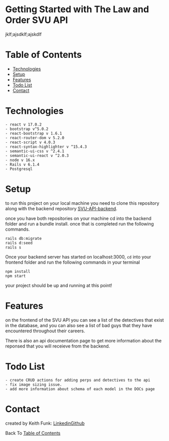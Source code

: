 # Getting Started with The Law and Order SVU API
 jklf;ajsdklf;ajskdlf
# Table of Contents
- [Technologies](#technologies)
- [Setup](#Setup)
- [Features](#Features)
- [Todo List](#Todo-list)
- [Contact](#Contact)

# Technologies
    - react v 17.0.2
    - bootstrap v^5.0.2
    - react-bootstrap v 1.6.1
    - react-router-dom v 5.2.0
    - react-script v 4.0.3
    - react-syntax-highlighter v ^15.4.3
    - semantic-ui-css v ^2.4.1
    - semantic-ui-react v ^2.0.3
    - node v 16.x
    - Rails v 6.1.4
    - Postgresql 
# Setup
to run this project on your local machine you need to clone this repository along with the backend repository [SVU-API-backend](https://github.com/Sunset05/law_and_order_api_backend). 

once you have both repositories on your machine cd into the backend folder and run a bundle install. once that is completed run the following commands.

    rails db:migrate
    rails d:seed
    rails s
Once your backend server has started on localhost:3000, ```cd``` into your frontend folder and run the following commands in your terminal

    npm install
    npm start

your project should be up and running at this point!

# Features
on the frontend of the SVU API you can see a list of the detectives that exist in the database, and you can also see a list of bad guys that they have encountered throughout their careers.

There is also an api documentation page to get more information about the reponsed that you will receieve from the backend.

# Todo List
    - create CRUD actions for adding perps and detectives to the api
    - fix image sizing issue.
    - add more information about schema of each model in the DOCs page

# Contact
created by Keith Funk:
[Linkedin](https://www.linkedin.com/in/keith-funk-7082a315b/)[Github](https://github.com/Sunset05)

Back To [Table of Contents](#table-of-contents)